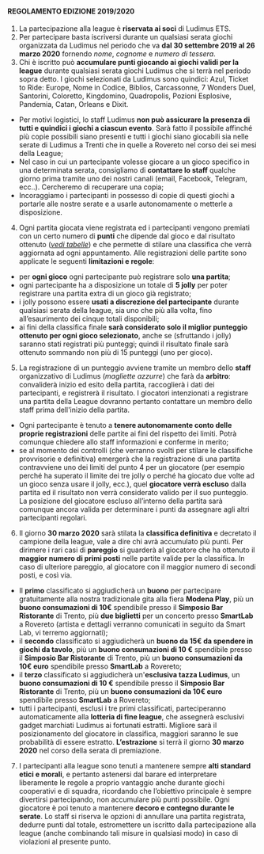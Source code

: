 #### REGOLAMENTO EDIZIONE 2019/2020
1. La partecipazione alla league è **riservata ai soci** di Ludimus ETS.
2. Per partecipare basta iscriversi durante un qualsiasi serata giochi organizzata da Ludimus nel periodo che va **dal 30 settembre 2019 al 26 marzo 2020** fornendo *nome*, *cognome* e *numero di tessera*.
3. Chi è iscritto può **accumulare punti giocando ai giochi validi per la league** durante qualsiasi serata giochi Ludimus che si terrà nel periodo sopra detto. I giochi selezionati da Ludimus sono quindici: Azul, Ticket to Ride: Europe, Nome in Codice, Biblios, Carcassonne, 7 Wonders Duel, Santorini, Coloretto, Kingdomino, Quadropolis, Pozioni Esplosive, Pandemia, Catan, Orleans e Dixit.
  * Per motivi logistici, lo staff Ludimus **non può assicurare la presenza di tutti e quindici i giochi a ciascun evento**. Sarà fatto il possibile affinché più copie possibili siano presenti e tutti i giochi siano giocabili sia nelle serate di Ludimus a Trenti che in quelle a Rovereto nel corso dei sei mesi della League;
  * Nel caso in cui un partecipante volesse giocare a un gioco specifico in una determinata serata, consigliamo di **contattare lo staff** qualche giorno prima tramite uno dei nostri canali (email, Facebook, Telegram, ecc..). Cercheremo di recuperare una copia;
  * Incoraggiamo i partecipanti in possesso di copie di questi giochi a portarle alle nostre serate e a usarle autonomamente o metterle a disposizione.
4. Ogni partita giocata viene registrata ed i partecipanti vengono premiati con un certo numero di **punti** che dipende dal gioco e dal risultato ottenuto ([*vedi tabelle*](#league_games)) e che permette di stilare una classifica che verrà aggiornata ad ogni appuntamento. Alle registrazioni delle partite sono applicate le seguenti **limitazioni e regole**:
  * per **ogni gioco** ogni partecipante può registrare solo **una partita**;
  * ogni partecipante ha a disposizione un totale di **5 jolly** per poter registrare una partita extra di un gioco già registrato;
  * i jolly possono essere **usati a discrezione del partecipante** durante qualsiasi serata della league, sia uno che più alla volta, fino all’esaurimento dei cinque totali disponibili;
  * ai fini della classifica finale **sarà considerato solo il miglior punteggio ottenuto per ogni gioco selezionato**, anche se (sfruttando i jolly) saranno stati registrati più punteggi; quindi il risultato finale sarà ottenuto sommando non più di 15 punteggi (uno per gioco).
5. La registrazione di un punteggio avviene tramite un membro dello **staff** organizzativo di Ludimus (*magliette azzurre*) che farà da **arbitro**: convaliderà inizio ed esito della partita, raccoglierà i dati dei partecipanti, e registrerà il risultato. I giocatori intenzionati a registrare una partita della League dovranno pertanto contattare un membro dello staff prima dell'inizio della partita.
  * Ogni partecipante è tenuto a **tenere autonomamente conto delle proprie registrazioni** delle partite ai fini del rispetto dei limiti. Potrà comunque chiedere allo staff informazioni e conferme in merito;
  * se al momento dei controlli (che verranno svolti per stilare le classifiche provvisorie e definitiva) emergerà che la registrazione di una partita contravviene uno dei limiti del punto 4 per un giocatore (per esempio perché ha superato il limite dei tre jolly o perché ha giocato due volte ad un gioco senza usare il jolly, ecc.), quel **giocatore verrà escluso** dalla partita ed il risultato non verrà considerato valido per il suo punteggio. La posizione del giocatore escluso all’interno della partita sarà comunque ancora valida per determinare i punti da assegnare agli altri partecipanti regolari.
6. Il giorno **30 marzo 2020** sarà stilata la **classifica definitiva** e decretato il campione della league, vale a dire chi avrà accumulato più punti. Per dirimere i rari casi di **pareggio** si guarderà al giocatore che ha ottenuto il **maggior numero di primi posti** nelle partite valide per la classifica. In caso di ulteriore pareggio, al giocatore con il maggior numero di secondi posti, e così via.
  * Il **primo** classificato si aggiudicherà un **buono** per partecipare gratuitamente alla nostra tradizionale gita alla fiera **Modena Play**, più un **buono consumazioni di 10€** spendibile presso il **Simposio Bar Ristorante** di Trento, più **due biglietti** per un concerto presso **SmartLab** a Rovereto (artista e dettagli verranno comunicati in seguito da Smart Lab, vi terremo aggiornati);
  * il **secondo** classificato si aggiudicherà un **buono da 15€ da spendere in giochi da tavolo**, più un **buono consumazioni di 10 €** spendibile presso il **Simposio Bar Ristorante** di Trento, più un **buono consumazioni da 10€ euro** spendibile presso **SmartLab** a Rovereto;
  * il **terzo** classificato si aggiudicherà un'**esclusiva tazza Ludimus**, un **buono consumazioni di 10 €** spendibile presso il **Simposio Bar Ristorante** di Trento, più un **buono consumazioni da 10€ euro** spendibile presso **SmartLab** a Rovereto;
  * tutti i partecipanti, esclusi i tre primi classificati, parteciperanno automaticamente alla **lotteria di fine league**, che assegnerà esclusivi gadget marchiati Ludimus ai fortunati estratti. Migliore sarà il posizionamento del giocatore in classifica, maggiori saranno le sue probabilità di essere estratto. **L’estrazione** si terrà il giorno **30 marzo 2020** nel corso della serata di premiazione.
7. I partecipanti alla league sono tenuti a mantenere sempre **alti standard etici e morali**, e pertanto astenersi dal barare ed interpretare liberamente le regole a proprio vantaggio anche durante giochi cooperativi e di squadra, ricordando che l’obiettivo principale è sempre divertirsi partecipando, non accumulare più punti possibile. Ogni giocatore è poi tenuto a mantenere **decoro e contegno durante le serate**. Lo staff si riserva le opzioni di annullare una partita registrata, dedurre punti dal totale, estromettere un iscritto dalla partecipazione alla league (anche combinando tali misure in qualsiasi modo) in caso di violazioni al presente punto.
